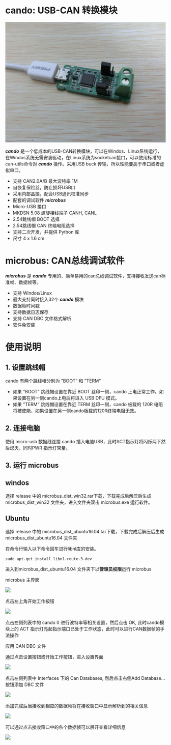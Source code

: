 # cando: USB-CAN 转换模块

![](doc\img\cando_2.JPG)

***cando*** 是一个低成本的USB-CAN转换模块，可以在Windos、Linux系统运行，在Windos系统无需安装驱动，在Linux系统为socketcan接口，可以使用标准的can-utils命令对 ***cando*** 操作。采用USB buck 传输，所以性能要高于串口或者虚拟串口。

- 支持 CAN2.0A/B 最大波特率 1M
- 自恢复保险丝，防止损坏USB口
- 采用内部晶振，配合USB通讯校准同步
- 配套的调试软件 ***microbus***
- Micro-USB 接口
- MKDSN 5.08 螺旋接线端子 CANH, CANL
- 2.54跳线帽 BOOT 选择
- 2.54跳线帽 CAN 终端电阻选择
- 支持二次开发，并提供 Python 库
- 尺寸 4 x 1.6 cm

# microbus: CAN总线调试软件

***microbus*** 是 ***cando*** 专用的、简单易用的can总线调试软件，支持接收发送can标准帧、数据帧等。
- 支持 Windos/Linux
- 最大支持同时接入32个 ***cando*** 模块
- 数据帧时间戳
- 支持数据日志保存
- 支持 CAN DBC 文件格式解析
- 软件免安装 

# 使用说明

## 1. 设置跳线帽

cando 有两个跳线帽分别为 ”BOOT“ 和 ”TERM“

- 如果 ”BOOT“ 跳线帽设置在靠近 BOOT 丝印一侧，cando 上电正常工作。如果设置在另一侧cando上电后将进入 USB DFU 模式。
- 如果 ”TERM“ 跳线帽设置在靠近 TERM 丝印一侧，cando 板载的 120R 电阻将被使能，如果设置在另一侧cando板载的120R终端电阻无效。

##  2. 连接电脑

使用 micro-usb 数据线连接 cando 插入电脑USB，此时ACT指示灯将闪烁两下然后熄灭，同时PWR 指示灯常量。

## 3. 运行 microbus

## windos

选择 release 中的 microbus_dist_win32.rar下载，下载完成后解压后生成 microbus_dist_win32 文件夹，进入文件夹双击 microbus.exe 运行软件。

## Ubuntu

选择 release 中的 microbus_dist_ubuntu16.04.tar下载，下载完成后解压后生成 microbus_dist_ubuntu16.04 文件夹

在命令行输入以下命令回车进行libnl库的安装。

```shell
sudo apt-get install libnl-route-3-dev
```

进入到microbus_dist_ubuntu16.04 文件夹下以**管理员权限**运行 microbus

microbus 主界面

![](C:\Users\su\Desktop\doc\img\microbus_0.png)

点击左上角开始工作按钮

![](C:\Users\su\Desktop\doc\img\microbus_2.png)

点击左侧列表中的 cando 0 进行波特率等相关设置，然后点击 OK, 此时cando模块上的 ACT 指示灯亮起指示端口已处于工作状态，此时可以进行CAN数据帧的手法操作



应用 CAN DBC 文件

通过点击设置按钮或开始工作按钮，进入设置界面

![](C:\Users\su\Desktop\doc\img\microbus_3.png)



点击左侧列表中 Interfaces 下的 Can Databases, 然后点击右侧Add Database... 按钮添加 DBC 文件

![](C:\Users\su\Desktop\doc\img\microbus_4.png)

添加完成后当接收到相应的数据帧将在接收窗口中显示解析到的相关信息

![](C:\Users\su\Desktop\doc\img\microbus_6.png)

可以通过点击接收窗口中的各个数据帧可以展开查看详细信息

![](C:\Users\su\Desktop\doc\img\microbus_7.png)
